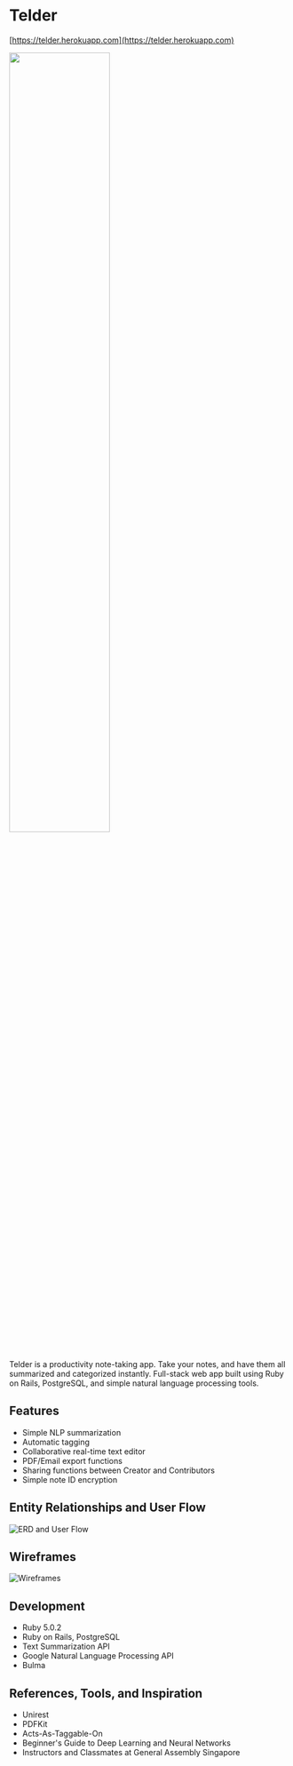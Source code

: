 # Telder

[https://telder.herokuapp.com](https://telder.herokuapp.com)

<img src="http://i.imgur.com/CiHuxJE.png" width="60%">

Telder is a productivity note-taking app. Take your notes, and have them all summarized and categorized instantly. Full-stack web app built using Ruby on Rails, PostgreSQL, and simple natural language processing tools.

## Features
* Simple NLP summarization
* Automatic tagging
* Collaborative real-time text editor
* PDF/Email export functions
* Sharing functions between Creator and Contributors
* Simple note ID encryption

## Entity Relationships and User Flow

![ERD and User Flow](http://i.imgur.com/gRwbqKF.png)

## Wireframes

![Wireframes](http://i.imgur.com/0YYnKJV.png)

## Development
* Ruby 5.0.2
* Ruby on Rails, PostgreSQL
* Text Summarization API
* Google Natural Language Processing API
* Bulma

## References, Tools, and Inspiration
* Unirest
* PDFKit
* Acts-As-Taggable-On
* Beginner's Guide to Deep Learning and Neural Networks
* Instructors and Classmates at General Assembly Singapore
